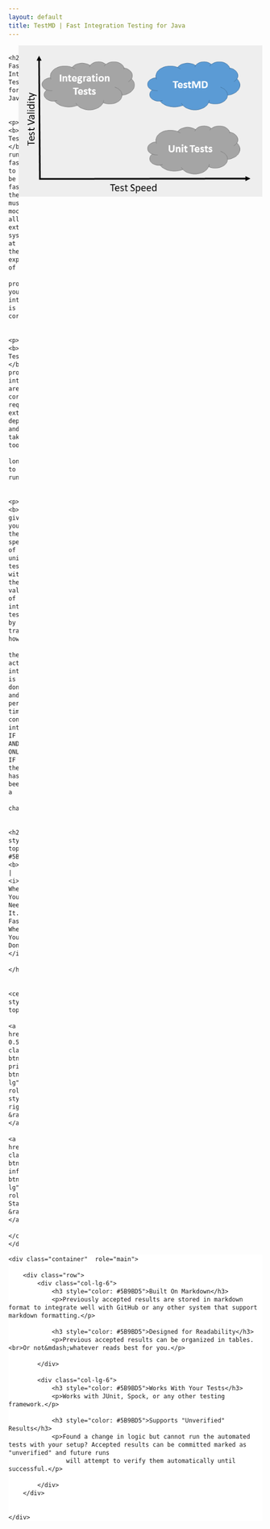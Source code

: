 ```yaml
---
layout: default
title: TestMD | Fast Integration Testing for Java
---
```


<div class="jumbotron" style="margin-bottom: 0">
    <div class="container">
        <img src="images/quadrants.png" align="right">

        <h2>TestMD: Fast Integration Testing for Java</h2>

        <p><b>"Unit Tests"</b> run fast&mdash;but to be fast they must mock all external systems at the expense of
            proving your integration is correct</p>

        <p><b>"Integration Tests"</b> prove interaction are correct&mdash;but require external dependencies and take too
            long to run</p>

        <p><b>TestMD</b> gives you the speed of unit testing with the validity of integration testing by tracking how
            the actual integration is done and performing time-consuming interactions IF AND ONLY IF there has been a
            change</p>

        <h2 style="margin-top:40px;color: #5B9BD5"><b>TestMD</b> | <i>There When You Need It. Fast When You Don't&trade;</i>
        </h2>

        <center style="margin-top:40px">
            <a href="https://github.com/nvoxland/testmd/releases/download/0.5/testmd-0.5.jar" class="btn btn-primary btn-lg" role="button" style="margin-right:20px">Download &raquo;</a>
            <a href="/getting_started.html" class="btn btn-info btn-lg" role="button">Getting Started &raquo;</a>
        </center>
    </div>
</div>

<div class="jumbotron" style="background-color: #FFFFFF; padding-top:0; margin-top:0">

    <div class="container"  role="main">

        <div class="row">
            <div class="col-lg-6">
                <h3 style="color: #5B9BD5">Built On Markdown</h3>
                <p>Previously accepted results are stored in markdown format to integrate well with GitHub or any other system that support markdown formatting.</p>

                <h3 style="color: #5B9BD5">Designed for Readability</h3>
                <p>Previous accepted results can be organized in tables.<br>Or not&mdash;whatever reads best for you.</p>

            </div>

            <div class="col-lg-6">
                <h3 style="color: #5B9BD5">Works With Your Tests</h3>
                <p>Works with JUnit, Spock, or any other testing framework.</p>

                <h3 style="color: #5B9BD5">Supports "Unverified" Results</h3>
                <p>Found a change in logic but cannot run the automated tests with your setup? Accepted results can be committed marked as "unverified" and future runs
                    will attempt to verify them automatically until successful.</p>

            </div>
        </div>


    </div>
</div>